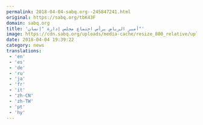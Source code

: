 ```yaml
---
permalink: 2018-04-04-sabq.org--245847241.html
original: https://sabq.org/tbK43F
domain: sabq.org
title: 'أمير الرياض يرأس اجتماع مجلس إدارة "إنسان"'
image: https://cdn.sabq.org/uploads/media-cache/resize_800_relative/uploads/material-file/5ac525cc47be7584098b45aa/5ac525a1ea1f1.jpg
date: 2018-04-04 19:39:22
category: news
translations: 
 - 'en'
 - 'es'
 - 'de'
 - 'ru'
 - 'ja'
 - 'fr'
 - 'it'
 - 'zh-CN'
 - 'zh-TW'
 - 'pt'
 - 'hy'
---
```


